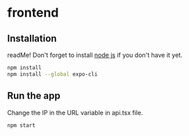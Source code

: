 
# frontend

## Installation
readMe!
Don't forget  to install [node js](https://nodejs.org/en/) if you don't have it yet.

```bash
npm install
npm install --global expo-cli
```

## Run the app
Change the IP in the URL variable in api.tsx file.
```bash
npm start
```
